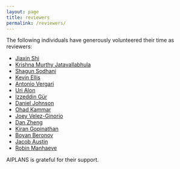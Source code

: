 ```yaml
---
layout: page
title: reviewers
permalink: /reviewers/
---
```


The following individuals have generously volunteered their time as reviewers:

* [Jiaxin Shi](http://jiaxins.io/)
* [Krishna Murthy Jatavallabhula](https://krrish94.github.io/)
* [Shagun Sodhani](https://shagunsodhani.com/)
* [Kevin Ellis](https://www.cs.cornell.edu/~ellisk/)
* [Antonio Vergari](http://web.cs.ucla.edu/~aver/)
* [Uri Alon](https://urialon.ml/)
* [Izzeddin Gür](https://scholar.google.com/citations?user=qS_ugJAAAAAJ&hl=en)
* [Daniel Johnson](https://www.danieldjohnson.com/)
* [Ohad Kammar](http://denotational.co.uk/)
* [Joey Velez-Ginorio](https://www.seas.upenn.edu/~joeyv/)
* [Dan Zheng](https://danzheng.me/)
* [Kiran Gopinathan](https://gopiandcode.uk/)
* [Boyan Beronov](https://scholar.google.com/citations?user=mJH2wncAAAAJ&hl=en)
* [Jacob Austin](http://www.jacobaustin.org/)
* [Robin Manhaeve](https://scholar.google.be/citations?user=pQht1BIAAAAJ)

AIPLANS is grateful for their support.